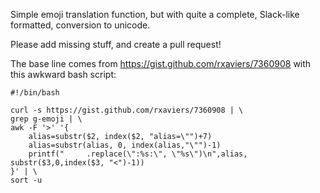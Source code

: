 Simple emoji translation function, but with quite a complete, Slack-like formatted, conversion to unicode.

Please add missing stuff, and create a pull request!

The base line comes from https://gist.github.com/rxaviers/7360908 with this awkward bash script:

```
#!/bin/bash

curl -s https://gist.github.com/rxaviers/7360908 | \
grep g-emoji | \
awk -F '>' '{
    alias=substr($2, index($2, "alias=\"")+7)
    alias=substr(alias, 0, index(alias,"\"")-1)
    printf("     .replace(\":%s:\", \"%s\")\n",alias, substr($3,0,index($3, "<")-1))
}' | \
sort -u
```
